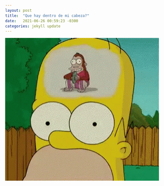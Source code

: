 ```yaml
---
layout: post
title:  "Que hay dentro de mi cabeza?"
date:   2021-06-26 00:59:23 -0300
categories: jekyll update
---
```


![image](/assets/homer.gif)

[jekyll-docs]: https://jekyllrb.com/docs/home
[jekyll-gh]:   https://github.com/jekyll/jekyll
[jekyll-talk]: https://talk.jekyllrb.com/
